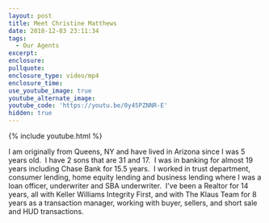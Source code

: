 ```yaml
---
layout: post
title: Meet Christine Matthews
date: 2018-12-03 23:11:34
tags:
  - Our Agents
excerpt:
enclosure:
pullquote:
enclosure_type: video/mp4
enclosure_time:
use_youtube_image: true
youtube_alternate_image:
youtube_code: 'https://youtu.be/0y45PZNNR-E'
hidden: true
---
```


{% include youtube.html %}

I am originally from Queens, NY and have lived in Arizona since I was 5 years old. &nbsp;I have 2 sons that are 31 and 17. &nbsp;I was in banking for almost 19 years including Chase Bank for 15.5 years. &nbsp;I worked in trust department, consumer lending, home equity lending and business lending where I was a loan officer, underwriter and SBA underwriter. &nbsp;I’ve been a Realtor for 14 years, all with Keller Williams Integrity First, and with The Klaus Team for 8 years as a transaction manager, working with buyer, sellers, and short sale and HUD transactions.&nbsp;